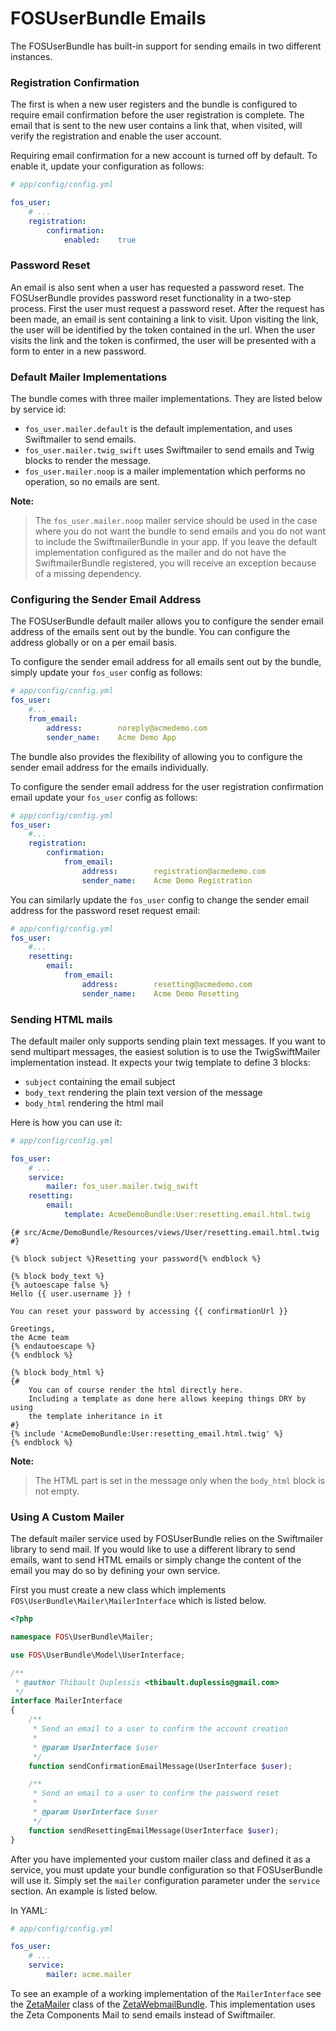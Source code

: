 FOSUserBundle Emails
====================

The FOSUserBundle has built-in support for sending emails in two different
instances.

### Registration Confirmation

The first is when a new user registers and the bundle is configured
to require email confirmation before the user registration is complete.
The email that is sent to the new user contains a link that, when visited,
will verify the registration and enable the user account.

Requiring email confirmation for a new account is turned off by default.
To enable it, update your configuration as follows:

``` yaml
# app/config/config.yml

fos_user:
    # ...
    registration:
        confirmation:
            enabled:    true
```

### Password Reset

An email is also sent when a user has requested a password reset. The
FOSUserBundle provides password reset functionality in a two-step process.
First the user must request a password reset. After the request has been
made, an email is sent containing a link to visit. Upon visiting the link,
the user will be identified by the token contained in the url. When the user
visits the link and the token is confirmed, the user will be presented with
a form to enter in a new password.

### Default Mailer Implementations

The bundle comes with three mailer implementations. They are listed below
by service id:

- `fos_user.mailer.default` is the default implementation, and uses Swiftmailer to send emails.
- `fos_user.mailer.twig_swift` uses Swiftmailer to send emails and Twig blocks to render the message.
- `fos_user.mailer.noop` is a mailer implementation which performs no operation, so no emails are sent.

**Note:**

> The `fos_user.mailer.noop` mailer service should be used in the case where you do not want
> the bundle to send emails and you do not want to include the SwiftmailerBundle
> in your app. If you leave the default implementation configured as the mailer
> and do not have the SwiftmailerBundle registered, you will receive an exception
> because of a missing dependency.

### Configuring the Sender Email Address

The FOSUserBundle default mailer allows you to configure the sender email address
of the emails sent out by the bundle. You can configure the address globally or on
a per email basis.

To configure the sender email address for all emails sent out by the bundle, simply
update your `fos_user` config as follows:

``` yaml
# app/config/config.yml
fos_user:
    #...
    from_email:
        address:        noreply@acmedemo.com
        sender_name:    Acme Demo App
```

The bundle also provides the flexibility of allowing you to configure the sender
email address for the emails individually.

To configure the sender email address for the user registration confirmation
email update your `fos_user` config as follows:

``` yaml
# app/config/config.yml
fos_user:
    #...
    registration:
        confirmation:
            from_email:
                address:        registration@acmedemo.com
                sender_name:    Acme Demo Registration
```

You can similarly update the `fos_user` config to change the sender email address for
the password reset request email:

``` yaml
# app/config/config.yml
fos_user:
    #...
    resetting:
        email:
            from_email:
                address:        resetting@acmedemo.com
                sender_name:    Acme Demo Resetting
```

### Sending HTML mails

The default mailer only supports sending plain text messages. If you want
to send multipart messages, the easiest solution is to use the TwigSwiftMailer
implementation instead. It expects your twig template to define 3 blocks:

- `subject` containing the email subject
- `body_text` rendering the plain text version of the message
- `body_html` rendering the html mail

Here is how you can use it:

``` yaml
# app/config/config.yml

fos_user:
    # ...
    service:
        mailer: fos_user.mailer.twig_swift
    resetting:
        email:
            template: AcmeDemoBundle:User:resetting.email.html.twig
```

``` html+jinja
{# src/Acme/DemoBundle/Resources/views/User/resetting.email.html.twig #}

{% block subject %}Resetting your password{% endblock %}

{% block body_text %}
{% autoescape false %}
Hello {{ user.username }} !

You can reset your password by accessing {{ confirmationUrl }}

Greetings,
the Acme team
{% endautoescape %}
{% endblock %}

{% block body_html %}
{#
    You can of course render the html directly here.
    Including a template as done here allows keeping things DRY by using
    the template inheritance in it
#}
{% include 'AcmeDemoBundle:User:resetting_email.html.twig' %}
{% endblock %}
```

**Note:**

> The HTML part is set in the message only when the `body_html` block is
> not empty.

### Using A Custom Mailer

The default mailer service used by FOSUserBundle relies on the Swiftmailer
library to send mail. If you would like to use a different library to send
emails, want to send HTML emails or simply change the content of the email you
may do so by defining your own service.

First you must create a new class which implements `FOS\UserBundle\Mailer\MailerInterface`
which is listed below.

``` php
<?php

namespace FOS\UserBundle\Mailer;

use FOS\UserBundle\Model\UserInterface;

/**
 * @author Thibault Duplessis <thibault.duplessis@gmail.com>
 */
interface MailerInterface
{
    /**
     * Send an email to a user to confirm the account creation
     *
     * @param UserInterface $user
     */
    function sendConfirmationEmailMessage(UserInterface $user);

    /**
     * Send an email to a user to confirm the password reset
     *
     * @param UserInterface $user
     */
    function sendResettingEmailMessage(UserInterface $user);
}
```

After you have implemented your custom mailer class and defined it as a service,
you must update your bundle configuration so that FOSUserBundle will use it.
Simply set the `mailer` configuration parameter under the `service` section.
An example is listed below.

In YAML:

``` yaml
# app/config/config.yml

fos_user:
    # ...
    service:
        mailer: acme.mailer
```

To see an example of a working implementation of the `MailerInterface` see
the [ZetaMailer](https://github.com/simplethings/ZetaWebmailBundle/blob/master/UserBundle/ZetaMailer.php)
class of the [ZetaWebmailBundle](https://github.com/simplethings/ZetaWebmailBundle).
This implementation uses the Zeta Components Mail to send emails instead of
Swiftmailer.

